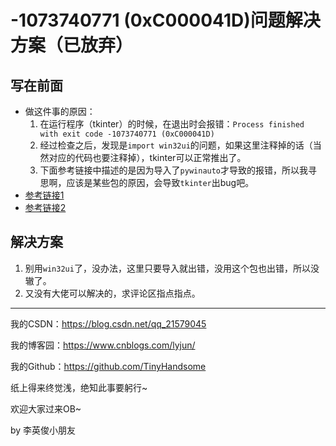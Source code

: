 # -1073740771 (0xC000041D)问题解决方案（已放弃）

## 写在前面

- 做这件事的原因：
  1. 在运行程序（tkinter）的时候，在退出时会报错：`Process finished with exit code -1073740771 (0xC000041D)`
  2. 经过检查之后，发现是`import win32ui`的问题，如果这里注释掉的话（当然对应的代码也要注释掉），tkinter可以正常推出了。
  3. 下面参考链接中描述的是因为导入了`pywinauto`才导致的报错，所以我寻思啊，应该是某些包的原因，会导致`tkinter`出bug吧。
- [参考链接1](https://stackoverflow.com/questions/61381863/python-pywinauto-process-finished-with-exit-code-1073740771-0xc000041d#)
- [参考链接2](https://stackoverflow.com/questions/28723648/combining-tkinter-and-win32ui-makes-python-crash-on-exit)

## 解决方案

1. 别用`win32ui`了，没办法，这里只要导入就出错，没用这个包也出错，所以没辙了。
2. 又没有大佬可以解决的，求评论区指点指点。

---

我的CSDN：https://blog.csdn.net/qq_21579045

我的博客园：https://www.cnblogs.com/lyjun/

我的Github：https://github.com/TinyHandsome

纸上得来终觉浅，绝知此事要躬行~

欢迎大家过来OB~

by 李英俊小朋友